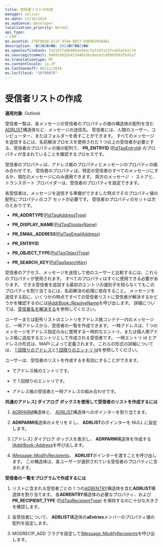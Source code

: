 ```yaml
---
title: 受信者リストの作成
manager: soliver
ms.date: 11/16/2014
ms.audience: Developer
localization_priority: Normal
api_type:
- COM
ms.assetid: 270f86dd-2c1f-47eb-80f7-9d0d63936d61
description: '�ŏI�X�V��: 2011�N7��23��'
ms.openlocfilehash: fa23377a8b080ae9dac3e31dfa137ca03a242c74
ms.sourcegitcommit: 9d60cd82b5413446e5bc8ace2cd689f683fb41a7
ms.translationtype: MT
ms.contentlocale: ja-JP
ms.lasthandoff: 06/11/2018
ms.locfileid: "19799878"
---
```

# <a name="creating-a-recipient-list"></a>受信者リストの作成

  
  
**適用対象**: Outlook 
  
受信者一覧は、各メッセージの受信者のプロパティの値の構造体の配列を含む[ADRLIST](adrlist.md)構造体など、メッセージの送信先。 受信者には、人間のユーザー、コンピューター、またはフォルダーを表すことができます。 すべてのメッセージを送信するには、名前解決プロセスを使用された 1 つ以上の受信者が必要とする、受信者のプロパティの値の配列で、 **PR_ENTRYID** ([PidTagEntryId](pidtagentryid-canonical-property.md)) のプロパティが含まれていることを確認するプロセスです。 
  
受信者のプロパティは、アドレス帳のプロパティとメッセージのプロパティの組み合わせです。 受信者のプロパティは、特定の受信者のすべてのメッセージにするか、現在のメッセージにのみ適用できます。 両方のメッセージ ・ ストアと、トランスポート プロバイダーは、受信者のプロパティを設定できます。 
  
各受信者は、メッセージを送信する準備ができました時点でそのプロパティ値の配列にプロパティのコア セットが必要です。 受信者のプロパティのセットは次のとおりです。
  
- **PR_ADDRTYPE**([PidTagAddressType](pidtagaddresstype-canonical-property.md)) 
    
- **PR_DISPLAY_NAME**([PidTagDisplayName](pidtagdisplayname-canonical-property.md)) 
    
- **PR_EMAIL_ADDRESS**([PidTagEmailAddress](pidtagemailaddress-canonical-property.md)) 
    
- **PR_ENTRYID**
    
- **PR_OBJECT_TYPE**([PidTagObjectType](pidtagobjecttype-canonical-property.md)) 
    
- **PR_SEARCH_KEY**([PidTagSearchKey](pidtagsearchkey-canonical-property.md)) 
    
受信者のアクセス、メッセージを送信して他のユーザーと比較するには、これらのプロパティが使用されます。 すべてのプロパティはすぐに使用できる必要があります。 できる受信者を追加する最初のエントリの識別子を知らなくてもこのプロパティを割り当てるには、名前解決の処理に依存すること。 メッセージを送信する前に、いくつかの時点ですべての受信者リストに受信者が解決するかどうかを確認するのには[IAddrBook::ResolveName](iaddrbook-resolvename.md)を呼び出します。 詳細については、[受信者名を解決する](resolving-a-recipient-name.md)を参照してください。
  
ユーザーまたは配布リストのエントリをアドレス帳コンテナー内のメッセージと、一時アドレスから、受信者の一覧を作成できます。 一時アドレスは、1 つのメッセージをアドレス指定のみに使用する一時的なエントリ、または個人用アドレス帳に追加するエントリとして作成される受信者です。 一時エントリ id とアドレスの形式は、MAPI によって定義されます。 これらの形式の詳細については、 [1 回限りのアドレス](one-off-addresses.md)と[1 回限りのエントリ Id](one-off-entry-identifiers.md)を参照してください。
  
ユーザーは、受信者のリストを作成するを有効にすることができます。
  
- でアドレス帳のエントリです。
    
- で 1 回限りのエントリです。
    
- アドレス帳の受信者と一時アドレスの組み合わせです。
    
 **共通のアドレス] ダイアログ ボックスを使用して受信者のリストを作成するには**
  
1. [ADRPARM](adrparm.md)構造体と、 [ADRLIST](adrlist.md)構造体へのポインターを割り当てます。 
    
2. **ADRPARM**構造体のメモリを 0 し、 **ADRLIST**のポインターを NULL に設定します。 
    
3. [アドレス] ダイアログ ボックスを表示し、 **ADRPARM**構造体を作成する[IAddrBook::Address](iaddrbook-address.md)を呼び出します。 
    
4. [IMessage::ModifyRecipients](imessage-modifyrecipients.md)、 **ADRLIST**ポインターを渡すことを呼び出します。 この構造体は、各ユーザーが選択されている受信者のプロパティに含まれます。 
    
 **受信者の一覧をプログラムで作成するには**
  
1. リストに含まれる受信者ごとの 1 つの[ADRENTRY](adrentry.md)構造体を含む**ADRLIST**構造体を割り当てます。 各**ADRENTRY**構造体の必要なプロパティ、および**PR_RECIPIENT_TYPE** ([PidTagRecipientType](pidtagrecipienttype-canonical-property.md)) を保持するのに十分な大きさを確認します。
    
2. 各受信者について、 **ADRLIST**構造体の**aEntries**メンバーのプロパティ値の配列を設定します。 
    
3. MODRECIP_ADD フラグを設定して[IMessage::ModifyRecipients](imessage-modifyrecipients.md)を呼び出します。 
    

